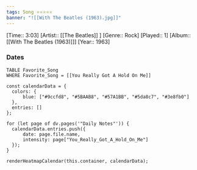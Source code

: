 ```yaml
---
tags: Song ⭐⭐⭐⭐⭐ 
banner: "![[With The Beatles (1963).jpg]]"
---
```

[Time:: 3:03]
[Artist:: [[The Beatles]] ]
[Genre:: Rock]
[Played:: 1]
[Album:: [[With The Beatles (1963)]]]
[Year:: 1963]
### Dates
````dataview
TABLE Favorite_Song
WHERE Favorite_Song = [[You Really Got A Hold On Me]]
````

  ```dataviewjs
const calendarData = { 
	colors: { 
		blue: ["#9ccfd8", "#5BAAB8", "#57A1BB", "#5da8c7", "#3e8fb0"] 
	}, 
	entries: [] 
}; 

for (let page of dv.pages('"Daily Notes"')) { 
	calendarData.entries.push({ 
		date: page.file.name, 
		intensity: page["You_Really_Got_A_Hold_On_Me"]
	}); 
} 

renderHeatmapCalendar(this.container, calendarData);
```
